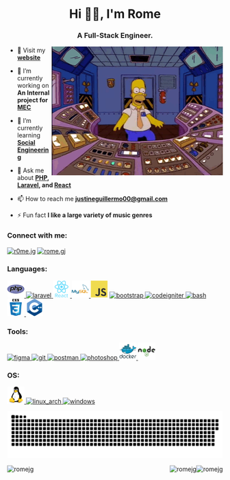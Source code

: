 <h1 align="center">Hi 👋🏾, I'm Rome</h1>
<h3 align="center">A Full-Stack Engineer.</h3>
<img align="right" alt="Coding" width="400" src="homer.gif">

-   🔗 Visit my **[website](https://portfolio-romejg.rf.gd)**

-   🔭 I’m currently working on **An Internal project for [MEC](https://mec.ph/)**

-   🌱 I’m currently learning **[Social Engineering](https://www.amazon.com/Social-Engineering-Art-Human-Hacking/dp/0470639539)**

-   💬 Ask me about **[PHP](https://php.org), [Laravel](https://laravel.com/), and [React](https://react.dev)**

-   📫 How to reach me **justineguillermo00@gmail.com**

-   ⚡ Fun fact **I like a large variety of music genres**

<h3 align="left">Connect with me:</h3>
<p align="left">
<a href="https://fb.com/r0me.jg" target="blank"><img align="center" src="https://raw.githubusercontent.com/rahuldkjain/github-profile-readme-generator/master/src/images/icons/Social/facebook.svg" alt="r0me.jg" height="30" width="40" /></a>
<a href="https://instagram.com/rome.gj" target="blank"><img align="center" src="https://raw.githubusercontent.com/rahuldkjain/github-profile-readme-generator/master/src/images/icons/Social/instagram.svg" alt="rome.gj" height="30" width="40" /></a>
  
</p>
<h3 align="left">Languages:</h3>
<p align="left">
  <a href="https://www.php.net" target="_blank" rel="noreferrer">
    <img
      src="https://raw.githubusercontent.com/devicons/devicon/master/icons/php/php-original.svg"
      alt="php"
      width="40"
      height="40"
    />
  </a>
  <a href="https://laravel.com/" target="_blank" rel="noreferrer">
    <img
      src="https://cdn.worldvectorlogo.com/logos/laravel-2.svg"
      alt="laravel"
      width="40"
      height="40"
    />
  </a>
  <a href="https://reactjs.org/" target="_blank" rel="noreferrer">
    <img
      src="https://raw.githubusercontent.com/devicons/devicon/master/icons/react/react-original-wordmark.svg"
      alt="react"
      width="40"
      height="40"
    />
  </a>
  <a
    href="https://developer.mozilla.org/en-US/docs/Web/JavaScript"
    target="_blank"
    rel="noreferrer"
  >
  <a href="https://www.mysql.com/" target="_blank" rel="noreferrer">
    <img
      src="https://raw.githubusercontent.com/devicons/devicon/master/icons/mysql/mysql-original-wordmark.svg"
      alt="mysql"
      width="40"
      height="40"
    />
  </a>
    <img
      src="https://raw.githubusercontent.com/devicons/devicon/master/icons/javascript/javascript-original.svg"
      alt="javascript"
      width="40"
      height="40"
    />
  </a>
  <a href="https://getbootstrap.com" target="_blank" rel="noreferrer">
    <img
      src="https://upload.wikimedia.org/wikipedia/commons/thumb/b/b2/Bootstrap_logo.svg/2560px-Bootstrap_logo.svg.png"
      alt="bootstrap"
      width="40"
      height="40"
    />
  </a>
  <a href="https://codeigniter.com" target="_blank" rel="noreferrer">
    <img
      src="https://cdn.worldvectorlogo.com/logos/codeigniter.svg"
      alt="codeigniter"
      width="40"
      height="40"
    />
  </a>
  <a href="https://www.gnu.org/software/bash/" target="_blank" rel="noreferrer">
    <img
      src="https://upload.wikimedia.org/wikipedia/commons/a/a3/Bash_Logo_White.svg"
      alt="bash"
      width="40"
      height="40"
    />
  </a>
  <a href="https://www.w3schools.com/css/" target="_blank" rel="noreferrer">
    <img
      src="https://raw.githubusercontent.com/devicons/devicon/master/icons/css3/css3-original-wordmark.svg"
      alt="css3"
      width="40"
      height="40"
    />
  </a>
  <a href="https://www.w3schools.com/cpp/" target="_blank" rel="noreferrer"> 
    <img src="https://raw.githubusercontent.com/devicons/devicon/master/icons/cplusplus/cplusplus-original.svg" alt="cplusplus" width="40" height="40"/> 
  </a>
</p>

<h3 align="left">Tools:</h3>
<p align="left">
  <a href="https://www.figma.com/" target="_blank" rel="noreferrer">
    <img
      src="https://www.vectorlogo.zone/logos/figma/figma-icon.svg"
      alt="figma"
      width="40"
      height="40"
    />
  </a>
<a href="https://git-scm.com/" target="_blank" rel="noreferrer">
    <img
      src="https://www.vectorlogo.zone/logos/git-scm/git-scm-icon.svg"
      alt="git"
      width="40"
      height="40"
    />
  </a>
  <a href="https://postman.com" target="_blank" rel="noreferrer"> 
    <img src="https://www.vectorlogo.zone/logos/getpostman/getpostman-icon.svg" alt="postman" width="40" height="40"/> 
  </a>
  <a href="https://www.photoshop.com/en" target="_blank" rel="noreferrer">
    <img
      src="https://upload.wikimedia.org/wikipedia/commons/thumb/a/af/Adobe_Photoshop_CC_icon.svg/1051px-Adobe_Photoshop_CC_icon.svg.png"
      alt="photoshop"
      width="40"
      height="40"
    />
  </a>
  <a href="https://www.docker.com/" target="_blank" rel="noreferrer">
    <img
      src="https://raw.githubusercontent.com/devicons/devicon/master/icons/docker/docker-original-wordmark.svg"
      alt="docker"
      width="40"
      height="40"
    />
  </a>
  <a href="https://nodejs.org" target="_blank" rel="noreferrer">
    <img
      src="https://raw.githubusercontent.com/devicons/devicon/master/icons/nodejs/nodejs-original-wordmark.svg"
      alt="nodejs"
      width="40"
      height="40"
    />
  </a>
</p>

<h3 align="left">OS:</h3>
<p>
  <a href="https://www.linux.org/" target="_blank" rel="noreferrer">
    <img
      src="https://raw.githubusercontent.com/devicons/devicon/master/icons/linux/linux-original.svg"
      alt="linux"
      width="40"
      height="40"
    />
  </a>
   <a href="https://archlinux.org/" target="_blank" rel="noreferrer">
    <img
      src="https://static-00.iconduck.com/assets.00/archlinux-icon-2048x2048-q7549ths.png"
      alt="linux_arch"
      width="40"
      height="40"
    />
  </a>
  <a href="https://www.microsoft.com/en-us/windows/get-windows-11" target="_blank" rel="noreferrer">
    <img
      src="https://images-wixmp-ed30a86b8c4ca887773594c2.wixmp.com/i/91d52475-1788-4638-a5aa-d1eefcde9419/dgh683s-3b410b34-33b9-4265-a776-72aeea824000.png"
      alt="windows"
      width="40"
      height="40"
    />
  </a>
</p>


<a href="https://www.youtube.com/watch?v=dQw4w9WgXcQ" target="_blank"><img src="snake.svg"></a>

<div>
  <p><img align="left" src="https://github-readme-stats.vercel.app/api/top-langs/?username=romeJG&layout=compact&theme=merko&hide_border=true" alt="romejg" /></p>
  <p><img align="right" src="https://github-readme-stats.vercel.app/api?username=romeJG&show_icons=true&theme=merko&hide_border=true" alt="romejg" /></p>
</div>

<p><img align="right" src="https://github-profile-trophy.vercel.app/?username=romeJG&theme=matrix&no-frame=true&column=9" alt="romejg" /></p>
